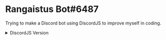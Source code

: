 # Rangaistus Bot#6487
Trying to make a Discord bot using DiscordJS to improve myself in coding. <br>
<details> 

<summary>DiscordJS Version</summary>

```json
{
    "discord.js": "^14.7.1",
}
```

</details>